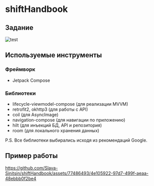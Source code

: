 # shiftHandbook
## Задание
![test](https://github.com/Slava-Sinitsin/shiftHandbook/assets/77486493/538e9967-6654-4e3c-8520-a3caa748bc6c)

## Используемые инструменты

### Фреймворк
- Jetpack Compose

### Библиотеки
- lifecycle-viewmodel-compose (для реализации MVVM)
- retrofit2, okhttp3 (для работы с API)
- coil (для AsyncImage)
- navigation-compose (для навигации по приложению)
- hilt (для инъекций БД, API и репозитория)
- room (для локального хранения данных)

P.S. Все библиотеки выбирались исходя из рекомендаций Google.

## Пример работы
https://github.com/Slava-Sinitsin/shiftHandbook/assets/77486493/4e105922-97d7-499f-aeaa-48ebbb0f2be4
